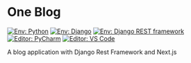 # One Blog

[![Env: Python](https://img.shields.io/badge/python-v3.11-blue)](https://docs.python.org/ja/3.11/)
[![Env: Django](https://img.shields.io/badge/Django-v5.0-blue?logo=django)](https://docs.djangoproject.com/ja/5.0/)
[![Env: Django REST framework](https://img.shields.io/badge/Django_REST_framework-v3.14.0-blue)](https://www.django-rest-framework.org/)
[![Editor: PyCharm](https://img.shields.io/badge/PyCharm-000?logo=pycharm)](https://pleiades.io/help/pycharm/getting-started.html)
[![Editor: VS Code](https://img.shields.io/badge/VS_Code-000?logo=visualstudiocode)](https://code.visualstudio.com/docs)

A blog application with Django Rest Framework and Next.js
